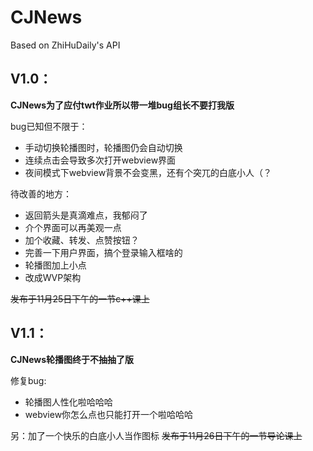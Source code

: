 # CJNews

Based on ZhiHuDaily's API



## V1.0：

**CJNews为了应付twt作业所以带一堆bug组长不要打我版**

bug已知但不限于：

* 手动切换轮播图时，轮播图仍会自动切换
* 连续点击会导致多次打开webview界面
* 夜间模式下webview背景不会变黑，还有个突兀的白底小人（？

待改善的地方：

* 返回箭头是真滴难点，我郁闷了
* 介个界面可以再美观一点
* 加个收藏、转发、点赞按钮？
* 完善一下用户界面，搞个登录输入框啥的
* 轮播图加上小点
* 改成WVP架构

~~发布于11月25日下午的一节c++课上~~



## V1.1：

**CJNews轮播图终于不抽抽了版**

修复bug:

* 轮播图人性化啦哈哈哈
* webview你怎么点也只能打开一个啦哈哈哈

另：加了一个快乐的白底小人当作图标
~~发布于11月26日下午的一节导论课上~~

